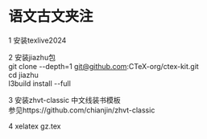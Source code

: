# 语文古文夹注
1 安装texlive2024    

2 安装jiazhu包  
  git clone --depth=1 git@github.com:CTeX-org/ctex-kit.git  
  cd jiazhu  
  l3build install --full  

3 安装zhvt-classic 中文线装书模板  
  参见https://github.com/chianjin/zhvt-classic  

4 xelatex gz.tex  


